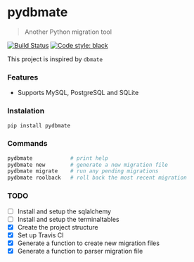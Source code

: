 # pydbmate
> Another Python migration tool

[![Build Status](https://travis-ci.org/hmleal/pydbmate.svg?branch=master)](https://travis-ci.org/hmleal/pydbmate)
[![Code style: black](https://img.shields.io/badge/code%20style-black-000000.svg)](https://github.com/ambv/black)

This project is inspired by ```dbmate```

### Features

* Supports MySQL, PostgreSQL and SQLite

### Instalation

```sh
pip install pydbmate
```

### Commands

```sh
pydbmate            # print help
pydbmate new        # generate a new migration file
pydbmate migrate    # run any pending migrations
pydbmate roolback   # roll back the most recent migration
```

### TODO

- [ ] Install and setup the sqlalchemy
- [ ] Install and setup the terminaltables
- [X] Create the project structure
- [X] Set up Travis CI
- [X] Generate a function to create new migration files
- [X] Generate a function to parser migration file
